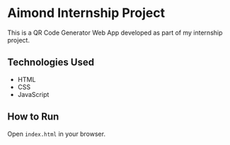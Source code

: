 # Aimond Internship Project

This is a QR Code Generator Web App developed as part of my internship project.

## Technologies Used
- HTML
- CSS
- JavaScript

## How to Run
Open `index.html` in your browser.
